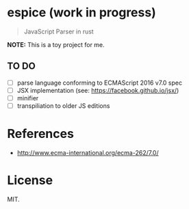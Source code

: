 espice (work in progress)
=========================

> JavaScript Parser in rust

**NOTE:** This is a toy project for me.

## TO DO

- [ ] parse language conforming to ECMAScript 2016 v7.0 spec
- [ ] JSX implementation (see: https://facebook.github.io/jsx/)
- [ ] minifier
- [ ] transpiliation to older JS editions

References
==========

- http://www.ecma-international.org/ecma-262/7.0/

License
=======

MIT.
